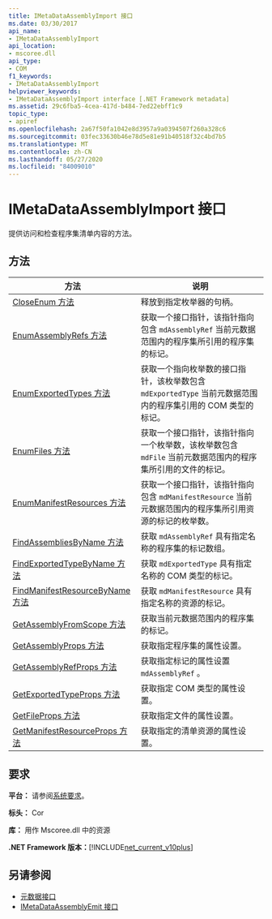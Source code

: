 ```yaml
---
title: IMetaDataAssemblyImport 接口
ms.date: 03/30/2017
api_name:
- IMetaDataAssemblyImport
api_location:
- mscoree.dll
api_type:
- COM
f1_keywords:
- IMetaDataAssemblyImport
helpviewer_keywords:
- IMetaDataAssemblyImport interface [.NET Framework metadata]
ms.assetid: 29c6fba5-4cea-417d-b484-7ed22ebff1c9
topic_type:
- apiref
ms.openlocfilehash: 2a67f50fa1042e8d3957a9a0394507f260a328c6
ms.sourcegitcommit: 03fec33630b46e78d5e81e91b40518f32c4bd7b5
ms.translationtype: MT
ms.contentlocale: zh-CN
ms.lasthandoff: 05/27/2020
ms.locfileid: "84009010"
---
```

# <a name="imetadataassemblyimport-interface"></a>IMetaDataAssemblyImport 接口
提供访问和检查程序集清单内容的方法。  
  
## <a name="methods"></a>方法  
  
|方法|说明|  
|------------|-----------------|  
|[CloseEnum 方法](imetadataassemblyimport-closeenum-method.md)|释放到指定枚举器的句柄。|  
|[EnumAssemblyRefs 方法](imetadataassemblyimport-enumassemblyrefs-method.md)|获取一个接口指针，该指针指向包含 `mdAssemblyRef` 当前元数据范围内的程序集所引用的程序集的标记。|  
|[EnumExportedTypes 方法](imetadataassemblyimport-enumexportedtypes-method.md)|获取一个指向枚举数的接口指针，该枚举数包含 `mdExportedType` 当前元数据范围内的程序集引用的 COM 类型的标记。|  
|[EnumFiles 方法](imetadataassemblyimport-enumfiles-method.md)|获取一个接口指针，该指针指向一个枚举数，该枚举数包含 `mdFile` 当前元数据范围内的程序集所引用的文件的标记。|  
|[EnumManifestResources 方法](imetadataassemblyimport-enummanifestresources-method.md)|获取一个接口指针，该指针指向包含 `mdManifestResource` 当前元数据范围内的程序集所引用资源的标记的枚举数。|  
|[FindAssembliesByName 方法](imetadataassemblyimport-findassembliesbyname-method.md)|获取 `mdAssemblyRef` 具有指定名称的程序集的标记数组。|  
|[FindExportedTypeByName 方法](imetadataassemblyimport-findexportedtypebyname-method.md)|获取 `mdExportedType` 具有指定名称的 COM 类型的标记。|  
|[FindManifestResourceByName 方法](imetadataassemblyimport-findmanifestresourcebyname-method.md)|获取 `mdManifestResource` 具有指定名称的资源的标记。|  
|[GetAssemblyFromScope 方法](imetadataassemblyimport-getassemblyfromscope-method.md)|获取当前元数据范围内的程序集的标记。|  
|[GetAssemblyProps 方法](imetadataassemblyimport-getassemblyprops-method.md)|获取指定程序集的属性设置。|  
|[GetAssemblyRefProps 方法](imetadataassemblyimport-getassemblyrefprops-method.md)|获取指定标记的属性设置 `mdAssemblyRef` 。|  
|[GetExportedTypeProps 方法](imetadataassemblyimport-getexportedtypeprops-method.md)|获取指定 COM 类型的属性设置。|  
|[GetFileProps 方法](imetadataassemblyimport-getfileprops-method.md)|获取指定文件的属性设置。|  
|[GetManifestResourceProps 方法](imetadataassemblyimport-getmanifestresourceprops-method.md)|获取指定的清单资源的属性设置。|  
  
## <a name="requirements"></a>要求  
 **平台：** 请参阅[系统要求](../../get-started/system-requirements.md)。  
  
 **标头：** Cor  
  
 **库：** 用作 Mscoree.dll 中的资源  
  
 **.NET Framework 版本：**[!INCLUDE[net_current_v10plus](../../../../includes/net-current-v10plus-md.md)]  
  
## <a name="see-also"></a>另请参阅

- [元数据接口](metadata-interfaces.md)
- [IMetaDataAssemblyEmit 接口](imetadataassemblyemit-interface.md)
